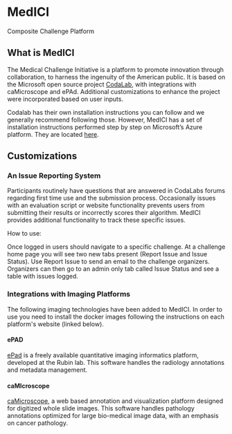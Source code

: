 # MedICI
Composite Challenge Platform

## What is MedICI

The Medical Challenge Initiative is a platform to promote innovation through collaboration, to harness the ingenuity of the American public. It is based on the Microsoft open source project [CodaLab](https://github.com/codalab/codalab-competitions), with integrations with caMicroscope and ePAd. Additional customizations to enhance the project were incorporated based on user inputs. 

Codalab has their own installation instructions you can follow and we generally recommend following those. However, MedICI has a set of installation instructions performed step by step on Microsoft’s Azure platform. They are located [here](https://wiki.nci.nih.gov/display/MEDICI/Installing+MedICI+and+CodaLab).

## Customizations

### An Issue Reporting System

Participants routinely have questions that are answered in CodaLabs forums regarding first time use and the submission process. Occasionally issues with an evaluation script or website functionality prevents users from submitting their results or incorrectly scores their algorithm. MedICI provides additional functionality to track these specific issues.

How to use:

Once logged in users should navigate to a specific challenge. At a challenge home page you will see two new tabs present (Report Issue and Issue Status). Use Report Issue to send an email to the challenge organizers. Organizers can then go to an admin only tab called Issue Status and see a table with issues logged.


### Integrations with Imaging Platforms

The following imaging technologies have been added to MedICI. In order to use you need to install the docker images following the instructions on each platform's website (linked below).

#### ePAD

[ePad](https://epad.stanford.edu/) is a freely available quantitative imaging informatics platform, developed at the Rubin lab. This software handles the radiology annotations and metadata management. 


#### caMIcroscope

[caMicroscope](https://github.com/camicroscope/Distro), a web based annotation and visualization platform designed for digitized whole slide images. This software handles pathology annotations optimized for large bio-medical image data, with an emphasis on cancer pathology.



